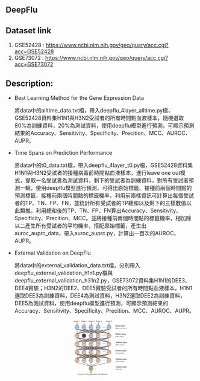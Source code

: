 DeepFlu
---------------------------------------------------------------------------------------------------------------------------------------------------------------------------

Dataset link
---------------------------------------------------------------------------------------------------------------------------------------------------------------------------
1. GSE52428 : https://www.ncbi.nlm.nih.gov/geo/query/acc.cgi?acc=GSE52428
2. GSE73072 : https://www.ncbi.nlm.nih.gov/geo/query/acc.cgi?acc=GSE73072

Description:
---------------------------------------------------------------------------------------------------------------------------------------------------------------------------
* Best Learning Method for the Gene Expression Data
  
  將data中的alltime_data.txt檔，帶入deepflu_4layer_alltime.py檔，GSE52428資料集H1N1與H3N2受試者的所有時間點血液樣本，隨機選取80%為訓練資料，20%為測試資料，使用deepflu模型進行預測，可顯示預測結果的Accuracy、Sensitivity、Specificity、Precition、MCC、AUROC、AUPR。

* Time Spans on Prediction Performance
  
  將data中的t0_data.txt檔，帶入deepflu_4layer_t0.py檔，GSE52428資料集H1N1與H3N2受試者的接種病毒前時間點血液樣本，進行leave one out模式，提取一名受試者為測試資料，剩下的受試者為訓練資料，對所有受試者預測一輪，使用deepflu模型進行預測，可得出原始標籤、接種前兩個時間點的預測標籤，接種前兩個時間點的標籤機率，利用前兩樣資訊可計算出每個受試者的TP、TN、FP、FN，並統計所有受試者的TP總和以及剩下的三樣數值以此類推。利用總和後的TP、TN、FP、FN算出Accuracy、Sensitivity、Specificity、Precition、MCC。並將接種前兩個時間點的標籤機率，相加除以二產生所有受試者的平均機率，搭配原始標籤，產生出auroc_auprc_data，帶入auroc_auprc.py，計算出一百次的AUROC、AUPR。

* External Validation on DeepFlu
  
  將data中的external_validation_data.txt檔，分別帶入deepflu_external_validation_h1n1.py檔與deepflu_external_validation_h31n2.py，GSE73072資料集H1N1的DEE3、DEE4實驗；H3N2的DEE2、DEE5實驗受試者的所有時間點血液樣本，H1N1選取DEE3為訓練資料，DEE4為測試資料，H3N2選取DEE2為訓練資料，DEE5為測試資料，使用deepflu模型進行預測，可顯示預測結果的Accuracy、Sensitivity、Specificity、Precition、MCC、AUROC、AUPR。
  
  
<div align=center><img width="150" height="150" src="https://github.com/loarashi/DeepFlu/blob/main/%E5%9C%96%E7%89%871.png">
